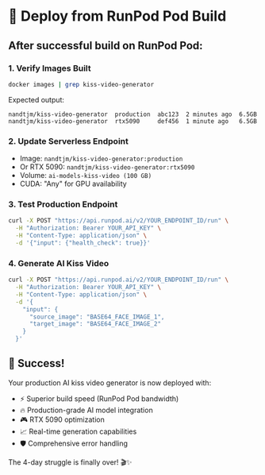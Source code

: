 # 🚀 Deploy from RunPod Pod Build

## After successful build on RunPod Pod:

### 1. Verify Images Built
```bash
docker images | grep kiss-video-generator
```

Expected output:
```
nandtjm/kiss-video-generator  production  abc123  2 minutes ago  6.5GB
nandtjm/kiss-video-generator  rtx5090     def456  1 minute ago   6.5GB
```

### 2. Update Serverless Endpoint
- Image: `nandtjm/kiss-video-generator:production`
- Or RTX 5090: `nandtjm/kiss-video-generator:rtx5090`  
- Volume: `ai-models-kiss-video (100 GB)`
- CUDA: "Any" for GPU availability

### 3. Test Production Endpoint
```bash
curl -X POST "https://api.runpod.ai/v2/YOUR_ENDPOINT_ID/run" \
  -H "Authorization: Bearer YOUR_API_KEY" \
  -H "Content-Type: application/json" \
  -d '{"input": {"health_check": true}}'
```

### 4. Generate AI Kiss Video
```bash
curl -X POST "https://api.runpod.ai/v2/YOUR_ENDPOINT_ID/run" \
  -H "Authorization: Bearer YOUR_API_KEY" \
  -H "Content-Type: application/json" \
  -d '{
    "input": {
      "source_image": "BASE64_FACE_IMAGE_1",
      "target_image": "BASE64_FACE_IMAGE_2"
    }
  }'
```

## 🎉 Success!

Your production AI kiss video generator is now deployed with:
- ⚡ Superior build speed (RunPod Pod bandwidth)
- 🔥 Production-grade AI model integration  
- 🎮 RTX 5090 optimization
- 📈 Real-time generation capabilities
- 🛡️ Comprehensive error handling

The 4-day struggle is finally over! 🎬✨

